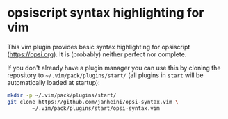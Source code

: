 # opsiscript syntax highlighting for vim

This vim plugin provides basic syntax highlighting for opsiscript
(https://opsi.org). It is (probably) neither perfect nor complete.

If you don't already have a plugin manager you can use this by cloning the
repository to `~/.vim/pack/plugins/start/` (all plugins in `start` will be
automatically loaded at startup):
```bash
mkdir -p ~/.vim/pack/plugins/start/
git clone https://github.com/janheini/opsi-syntax.vim \
        ~/.vim/pack/plugins/start/opsi-syntax.vim
```
